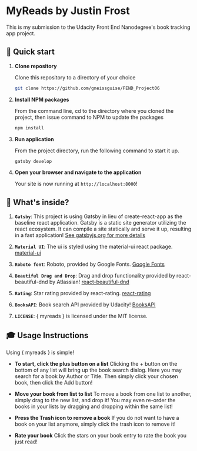 #  MyReads by Justin Frost

This is my submission to the Udacity Front End Nanodegree's book tracking app project.

## 🚀 Quick start

1.  **Clone repository**

    Clone this repository to a directory of your choice

    ```sh
    git clone https://github.com/gneissguise/FEND_Project06
    ```

2.  **Install NPM packages**

    From the command line, cd to the directory where you cloned the project,
    then issue command to NPM to update the packages

    ```sh
    npm install
    ```

3.  **Run application**

    From the project directory, run the following command to start it up.

    ```sh
    gatsby develop
    ```

4.  **Open your browser and navigate to the application**

    Your site is now running at `http://localhost:8000`!

## 🧐 What's inside?

  1.  **`Gatsby`**: This project is using Gatsby in lieu of create-react-app as the baseline react application.  Gatsby is a static
  site generator utilizing the react ecosystem.  It can compile a site statically and serve it up, resulting in a fast application!
  [See gatsbyjs.org for more details](https://www.gatsbyjs.org/)  

  2.  **`Material UI`**: The ui is styled using the material-ui react package. [material-ui](https://material-ui.com/)

  3.  **`Roboto font`**: Roboto, provided by Google Fonts. [Google Fonts](https://fonts.google.com/)

  4.  **`Beautiful Drag and Drop`**: Drag and drop functionality provided by react-beautiful-dnd by Atlassian! [react-beautiful-dnd](https://github.com/atlassian/react-beautiful-dnd)

  5.  **`Rating`**: Star rating provided by react-rating. [react-rating](https://www.npmjs.com/package/react-rating)

  6.  **`BooksAPI`**: Book search API provided by Udacity! [BooksAPI](https://github.com/udacity/reactnd-project-myreads-starter/blob/master/src/BooksAPI.js)

  7.  **`LICENSE`**: { myreads } is licensed under the MIT license.

## 🎓 Usage Instructions

Using { myreads } is simple!

-   **To start, click the plus button on a list** Clicking the + button on the bottom of any list will bring up the book search dialog.  Here you may search for a book by Author or Title.  Then simply click your chosen book, then click the Add button!

-   **Move your book from list to list** To move a book from one list to another, simply drag to the new list, and drop it!  You may even re-order the books in your lists by dragging and dropping within the same list!

-   **Press the Trash icon to remove a book** If you do not want to have a book on your list anymore, simply click the trash icon to remove it!

-   **Rate your book** Click the stars on your book entry to rate the book you just read!
